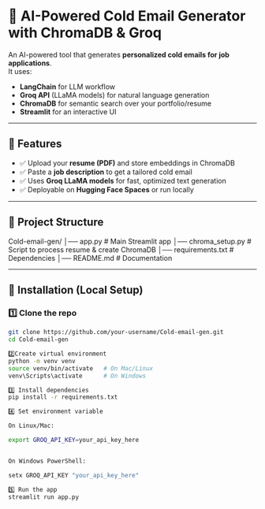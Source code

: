 # 📧 AI-Powered Cold Email Generator with ChromaDB & Groq

An AI-powered tool that generates **personalized cold emails for job applications**.  
It uses:  
- **LangChain** for LLM workflow  
- **Groq API** (LLaMA models) for natural language generation  
- **ChromaDB** for semantic search over your portfolio/resume  
- **Streamlit** for an interactive UI  

---

## 🚀 Features
- ✅ Upload your **resume (PDF)** and store embeddings in ChromaDB  
- ✅ Paste a **job description** to get a tailored cold email  
- ✅ Uses **Groq LLaMA models** for fast, optimized text generation  
- ✅ Deployable on **Hugging Face Spaces** or run locally  

---

## 📂 Project Structure

Cold-email-gen/
│── app.py # Main Streamlit app
│── chroma_setup.py # Script to process resume & create ChromaDB
│── requirements.txt # Dependencies
│── README.md # Documentation





---

## 🔧 Installation (Local Setup)

### 1️⃣ Clone the repo
```bash
git clone https://github.com/your-username/Cold-email-gen.git
cd Cold-email-gen

2️⃣Create virtual environment
python -m venv venv
source venv/bin/activate   # On Mac/Linux
venv\Scripts\activate      # On Windows

3️⃣ Install dependencies
pip install -r requirements.txt

4️⃣ Set environment variable

On Linux/Mac:

export GROQ_API_KEY=your_api_key_here


On Windows PowerShell:

setx GROQ_API_KEY "your_api_key_here"

5️⃣ Run the app
streamlit run app.py

